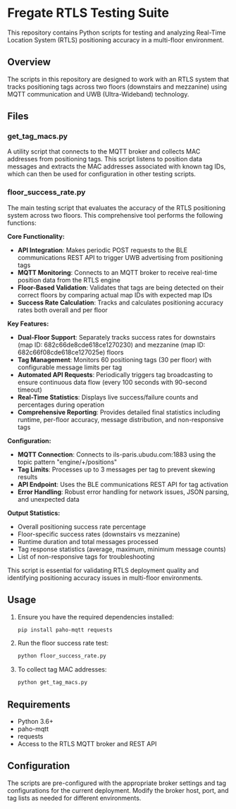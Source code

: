 # Fregate RTLS Testing Suite

This repository contains Python scripts for testing and analyzing Real-Time Location System (RTLS) positioning accuracy in a multi-floor environment.

## Overview

The scripts in this repository are designed to work with an RTLS system that tracks positioning tags across two floors (downstairs and mezzanine) using MQTT communication and UWB (Ultra-Wideband) technology.

## Files

### get_tag_macs.py

A utility script that connects to the MQTT broker and collects MAC addresses from positioning tags. This script listens to position data messages and extracts the MAC addresses associated with known tag IDs, which can then be used for configuration in other testing scripts.

### floor_success_rate.py

The main testing script that evaluates the accuracy of the RTLS positioning system across two floors. This comprehensive tool performs the following functions:

**Core Functionality:**
- **API Integration**: Makes periodic POST requests to the BLE communications REST API to trigger UWB advertising from positioning tags
- **MQTT Monitoring**: Connects to an MQTT broker to receive real-time position data from the RTLS engine
- **Floor-Based Validation**: Validates that tags are being detected on their correct floors by comparing actual map IDs with expected map IDs
- **Success Rate Calculation**: Tracks and calculates positioning accuracy rates both overall and per floor

**Key Features:**
- **Dual-Floor Support**: Separately tracks success rates for downstairs (map ID: 682c66de8cde618ce1270230) and mezzanine (map ID: 682c66f08cde618ce127025e) floors
- **Tag Management**: Monitors 60 positioning tags (30 per floor) with configurable message limits per tag
- **Automated API Requests**: Periodically triggers tag broadcasting to ensure continuous data flow (every 100 seconds with 90-second timeout)
- **Real-Time Statistics**: Displays live success/failure counts and percentages during operation
- **Comprehensive Reporting**: Provides detailed final statistics including runtime, per-floor accuracy, message distribution, and non-responsive tags

**Configuration:**
- **MQTT Connection**: Connects to ils-paris.ubudu.com:1883 using the topic pattern "engine/+/positions"
- **Tag Limits**: Processes up to 3 messages per tag to prevent skewing results
- **API Endpoint**: Uses the BLE communications REST API for tag activation
- **Error Handling**: Robust error handling for network issues, JSON parsing, and unexpected data

**Output Statistics:**
- Overall positioning success rate percentage
- Floor-specific success rates (downstairs vs mezzanine)
- Runtime duration and total messages processed
- Tag response statistics (average, maximum, minimum message counts)
- List of non-responsive tags for troubleshooting

This script is essential for validating RTLS deployment quality and identifying positioning accuracy issues in multi-floor environments.

## Usage

1. Ensure you have the required dependencies installed:
   ```bash
   pip install paho-mqtt requests
   ```

2. Run the floor success rate test:
   ```bash
   python floor_success_rate.py
   ```

3. To collect tag MAC addresses:
   ```bash
   python get_tag_macs.py
   ```

## Requirements

- Python 3.6+
- paho-mqtt
- requests
- Access to the RTLS MQTT broker and REST API

## Configuration

The scripts are pre-configured with the appropriate broker settings and tag configurations for the current deployment. Modify the broker host, port, and tag lists as needed for different environments.
